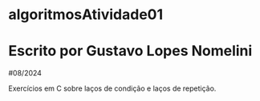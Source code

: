 # algoritmosAtividade01
# Escrito por Gustavo Lopes Nomelini
#08/2024

Exercícios em C sobre laços de condição e laços de repetição.
